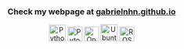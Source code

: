 <div style="text-align: center;">
  <h3>Check my webpage at <a href="https://gabrielnhn.github.io">gabrielnhn.github.io</a></h3>
</div>


<div class="icon-container" style="text-align: center;">
<a href="https://www.python.org/"><img class="icon_img" alt="Python" height="34px" src="https://img.icons8.com/color/240/000000/python.png"></a>
<a href="https://pytorch.org/"><img class="icon_img" alt="Pytorch" height="30px" src="https://raw.githubusercontent.com/pytorch/pytorch/main/docs/source/_static/img/pytorch-logo-dark.png"></a>
<a href="https://opencv.org/"><img class="icon_img" alt="OpenCV" width="30px" src="https://opencv.org/wp-content/uploads/2022/05/logo.png"></a>
<a href="https://ubuntu.com/"><img class="icon_img" alt="Ubuntu" height="35px" src="https://img.icons8.com/color/96/000000/ubuntu--v1.png"></a>
<a href="https://www.ros.org/"><img class="icon_img" alt="ROS" height="30px" src="https://upload.wikimedia.org/wikipedia/commons/thumb/b/bb/Ros_logo.svg/1280px-Ros_logo.svg.png"></a>
</div>

<!---


<h3>Projects</h3>
<h4> <a href="https://www.youtube.com/watch?v=ufpI7cly8JM"><img height="50px" src="https://img.youtube.com/vi/ufpI7cly8JM/0.jpg" alt="Line Follower Video"></a> 
RoboCore Experience 2023 Innovation Award | <a href="https://www.youtube.com/watch?v=ufpI7cly8JM">Line Follower Video</a> </h4>

<!--- <h3>Publications</h3> -->
<!---
<h4> <a href="https://www.youtube.com/watch?v=_muyewFN-GU"><img height="50px" src="https://img.youtube.com/vi/_muyewFN-GU/0.jpg" alt="Video demo"></a>  "Look where you’re going: Classifying drivers' attention through 3D gaze estimation" | <a href="./Thesis_LWYG.pdf">PDF</a> | <a href="https://github.com/VRI-UFPR/LWYG-drivers-attention">Code</a> | <a href="https://www.youtube.com/watch?v=_muyewFN-GU">Video Demo</a> </h4>

<h4> <a href="https://www.youtube.com/watch?v=s49nZorNE7A"><img height="50px" src="https://img.youtube.com/vi/s49nZorNE7A/0.jpg" alt="Video demo"></a> "VRI-GazeNet: 3D Gaze Estimation for Real-time Applications" | <a href="https://github.com/VRI-UFPR/GazeNet">GitHub Code</a> | <a href="https://www.youtube.com/watch?v=s49nZorNE7A">Video demo</a>  </h4>

</div>
-->
